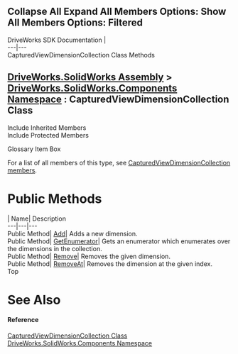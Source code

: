 Collapse All Expand All Members Options: Show All  Members Options: Filtered   
---  
DriveWorks SDK Documentation  |   
---|---  
CapturedViewDimensionCollection Class Methods   
  
[DriveWorks.SolidWorks Assembly](topic13342.md) > [DriveWorks.SolidWorks.Components Namespace](topic13925.md) : CapturedViewDimensionCollection Class  
---  
  
Include Inherited Members    
Include Protected Members    


Glossary Item Box

For a list of all members of this type, see [CapturedViewDimensionCollection members](topic14385.md).

# Public Methods

| Name| Description  
---|---|---  
Public Method| [Add](topic14390.md)| Adds a new dimension.   
Public Method| [GetEnumerator](topic14391.md)| Gets an enumerator which enumerates over the dimensions in the collection.   
Public Method| [Remove](topic14392.md)| Removes the given dimension.   
Public Method| [RemoveAt](topic14393.md)| Removes the dimension at the given index.   
Top

# See Also

#### Reference

[CapturedViewDimensionCollection Class](topic14384.md)   
[DriveWorks.SolidWorks.Components Namespace](topic13925.md)


